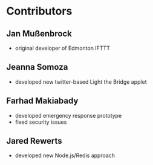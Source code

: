 # Contributors
## Jan Mußenbrock
 - original developer of Edmonton IFTTT

## Jeanna Somoza
 - developed new twitter-based Light the Bridge applet

## Farhad Makiabady
 - developed emergency response prototype
 - fixed security issues

## Jared Rewerts
 - developed new Node.js/Redis approach
